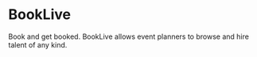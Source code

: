 # BookLive
Book and get booked. BookLive allows event planners to browse and hire talent of any kind.
